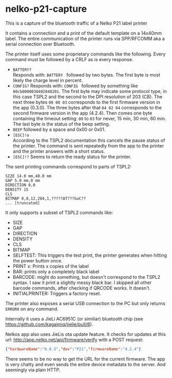 # nelko-p21-capture
This is a capture of the bluetooth traffic of a Nelko P21 label printer

It contains a connection and a print of the default template on a 14x40mm label. The entire communication of the printer runs via SPP/RFCOMM aka a serial connection over Bluetooth.

The printer itself uses some proprietary commands like the following. Every command must be followed by a CRLF as is every response. 
- `BATTERY?`  
  Responds with: `BATTERY ` followed by two bytes. The first byte is most likely the charge level in percent.
- `CONFIG?` 
  Responds with: `CONFIG ` followed by something like `00cb0000030402040201`. 
  The first byte may indicate some protocol type, in this case TSPL2 and the second to the DPI resolution of 203 (CB).
  The next three bytes `00 00 03` corresponds to the first firmware version in the app (0.3.0).
  The three bytes after that `04 02 04` corresponds to the second firmware version in the app (4.2.4).
  Then comes one byte containing the timeout setting: `00` to `03` for never, 15 min, 30 min, 60 min.
  The last byte is the status of the beep setting.
- `BEEP` followed by a space and 0x00 or 0x01. 
- `[ESC]!o`  
  According to the TSPL2 documentation this cancels the pause status of the printer. The command is sent repeatedly from the app to the printer and the printer answers with a short status.
- `[ESC]!?`
  Seems to return the ready status for the printer.

The sent printing commands correspond to parts of TSPL2:
```
SIZE 14.0 mm,40.0 mm
GAP 5.0 mm,0 mm
DIRECTION 0,0
DENSITY 15
CLS
BITMAP 0,0,12,284,1,?????AT???GuC??
... [truncated]
```

It only supports a subset of TSPL2 commands like:

- SIZE
- GAP
- DIRECTION
- DENSITY
- CLS
- BITMAP
- SELFTEST: This triggers the test print, the printer generates when hitting the power button once. 
- PRINT x: Prints x copies of the label
- BAR: prints only a completely black label
- BARCODE: might do something, but doesn't correspond to the TSPL2 syntax. I saw it print a slightly messy black bar. I skipped all other barcode commands, after checking if QRCODE works. It doesn't.
- INITIALPRINTER: Triggers a factory reset.


The printer also exposes a serial USB connection to the PC but only returns `ERROR0` on any command. 

Internally it uses a JieLi AC6951C (or similiar) bluetooth chip (see https://github.com/kagaimiq/jielie/pull/6).

Nelkos app also uses JieLis ota update feature. It checks for updates at this url: http://app.nelko.net/api/firmware/verify with a POST request:

```json
{"hardwareName":"0.0.3","dev":"P21","firmwareName":"4.2.4"}
```

There seems to be no way to get the URL for the current firmware. The app is very chatty and even sends the entire device metadata to the server. And seemingly via plain HTTP.
